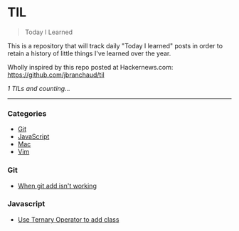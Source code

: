 # TIL
> Today I Learned

This is a repository that will track daily "Today I learned"
posts in order to retain a history of little things I've learned
over the year.

Wholly inspired by this repo posted at Hackernews.com: https://github.com/jbranchaud/til

_1 TILs and counting..._

---

### Categories

* [Git](#git)
* [JavaScript](#javascript)
* [Mac](#mac)
* [Vim](#vim)


### Git

- [When git add isn't working](git/why-git-add-might-not-work-FEB1016.md)

### Javascript

- [Use Ternary Operator to add class](javascript/use-ternary-expression-to-add-class.md)
